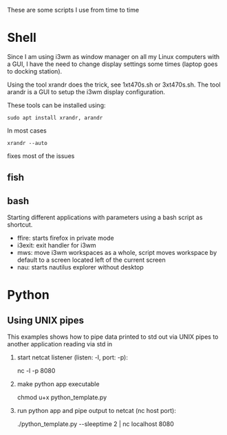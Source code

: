 These are some scripts I use from time to time

# Shell
Since I am using i3wm as window manager on all my Linux computers with a GUI, I have the need to change display settings some times (laptop goes to docking station).

Using the tool xrandr does the trick, see 1xt470s.sh or 3xt470s.sh. The tool arandr is a GUI to setup the i3wm display configuration.

These tools can be installed using:

    sudo apt install xrandr, arandr

In most cases

    xrandr --auto

fixes most of the issues

## fish

## bash

Starting different applications with parameters using a bash script as shortcut.

+ ffire: starts firefox in private mode
+ i3exit: exit handler for i3wm
+ mws: move i3wm workspaces as a whole, script moves workspace by default to a screen located left of the current screen
+ nau: starts nautilus explorer without desktop 


# Python

## Using UNIX pipes
This examples shows how to pipe data printed to std out via UNIX pipes to another application reading via std in

1) start netcat listener (listen: -l, port: -p):

    nc -l -p 8080

2) make python app executable

    chmod u+x python_template.py

3) run python app and pipe output to netcat (nc host port):

    ./python_template.py --sleeptime 2 | nc localhost 8080
